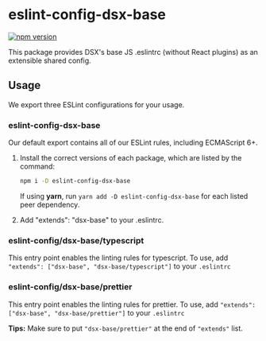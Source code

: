 # eslint-config-dsx-base

[![npm version](https://badge.fury.io/js/eslint-config-dsx-base.svg)](http://badge.fury.io/js/eslint-config-dsx-base)

This package provides DSX's base JS .eslintrc (without React plugins) as an extensible shared config.

## Usage

We export three ESLint configurations for your usage.

### eslint-config-dsx-base

Our default export contains all of our ESLint rules, including ECMAScript 6+.

1. Install the correct versions of each package, which are listed by the command:

    ```sh
    npm i -D eslint-config-dsx-base
    ```

    If using **yarn**, run `yarn add -D eslint-config-dsx-base` for each listed peer dependency.

2. Add "extends": "dsx-base" to your .eslintrc.

### eslint-config/dsx-base/typescript

This entry point enables the linting rules for typescript. To use, add `"extends": ["dsx-base", "dsx-base/typescript"]` to your `.eslintrc`

### eslint-config/dsx-base/prettier

This entry point enables the linting rules for prettier. To use, add `"extends": ["dsx-base", "dsx-base/prettier"]` to your `.eslintrc`

**Tips:**
Make sure to put `"dsx-base/prettier"` at the end of `"extends"` list.
